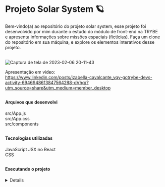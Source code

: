 # Projeto Solar System  🪐
Bem-vindo(a) ao repositório do projeto solar system, esse projeto foi desenvolvido por mim durante o estudo do módulo de front-end na TRYBE e apresenta informações sobre missões espaciais (fictícias). Faça um clone do repositório em sua máquina, e explore os elementos interativos desse projeto.</br></br>

![Captura de tela de 2023-02-06 20-11-43](https://user-images.githubusercontent.com/102598731/217108823-0bf935bd-4faf-4292-b5c1-c72a3a14ee5a.png)

Apresentação em vídeo:</br>
https://www.linkedin.com/posts/izabella-cavalcante_vqv-gotrybe-devs-activity-6946948613847564288-dVhq/?utm_source=share&utm_medium=member_desktop

##

<h4>Arquivos que desenvolvi</h4>
src/App.js</br>
src/App.css</br>
src/components

##

<h4>Tecnologias utilizadas</h4>
JavaScript
JSX no React</br>
CSS

##

<h4>Executando o projeto</h4>
<details>
1. Clone o repositório</br>
• git clone git@github.com:izacavalcante/project-solar-system.git

2. Instalar as dependências</br>
• npm install

3. Crie uma branch a partir da branch master</br>
• Verifique que você está na branch master</br>
Exemplo: git branch</br>
• Se não estiver, mude para a branch master</br>
Exemplo: git checkout master
    
4. Crie uma branch</br>
• Exemplo: git checkout -b fulaninho-solar-system

5. Adicione as mudanças ao stage do Git e faça um commit</br>
• Verifique que as mudanças ainda não estão no stage</br>
Exemplo: git status (deve aparecer listada a pasta fulaninho em vermelho)</br>
• Adicione o novo arquivo ao stage do Git</br>
Exemplo:</br>
git add . (adicionando todas as mudanças - que estavam em vermelho - ao stage do Git)</br>
git status (deve aparecer listado o arquivo fulaninho/README.md em verde)</br>
• Faça o commit inicial</br>
Exemplo:</br>
git commit -m 'Projeto Solar System' (fazendo o primeiro commit)</br>
git status (deve aparecer uma mensagem tipo nothing to commit )
      
6. Adicione a sua branch com o novo commit ao repositório remoto</br>
Usando o exemplo anterior: git push -u origin fulaninho-solar-system

7. Crie um novo Pull Request (PR)


<h4>Executar a aplicação:</h4>
• npm start
</details>
